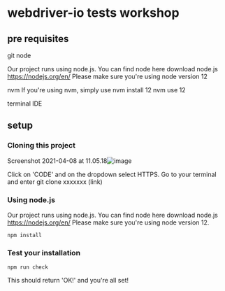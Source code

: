 # webdriver-io tests workshop

## pre requisites

git
node 

Our project runs using node.js. You can find node here download node.js https://nodejs.org/en/
Please make sure you're using node version 12

nvm
If you're using nvm, simply use 
nvm install 12
nvm use 12

terminal
IDE


## setup

### Cloning this project
Screenshot 2021-04-08 at 11.05.18![image](https://user-images.githubusercontent.com/6171321/114008878-8f161600-985a-11eb-9ce1-345df0050d03.png)

Click on 'CODE' and on the dropdown select HTTPS.
Go to your terminal and enter git clone xxxxxxx (link)


### Using node.js
Our project runs using node.js. You can find node here download node.js https://nodejs.org/en/
Please make sure you're using node version 12.

```npm install```

### Test your installation

```npm run check```

This should return 'OK!' and you're all set!


